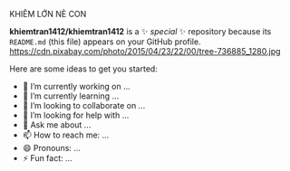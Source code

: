 KHIÊM LỚN NÈ CON

**khiemtran1412/khiemtran1412** is a ✨ _special_ ✨ repository because its `README.md` (this file) appears on your GitHub profile.
https://cdn.pixabay.com/photo/2015/04/23/22/00/tree-736885_1280.jpg

Here are some ideas to get you started:

- 🔭 I’m currently working on ...
- 🌱 I’m currently learning ...
- 👯 I’m looking to collaborate on ...
- 🤔 I’m looking for help with ...
- 💬 Ask me about ...
- 📫 How to reach me: ...
- 😄 Pronouns: ...
- ⚡ Fun fact: ...

